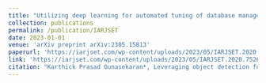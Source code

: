 ```yaml
---
title: "Utilizing deep learning for automated tuning of database management systems"
collection: publications
permalink: /publication/IARJSET
date: 2023-01-01
venue: 'arXiv preprint arXiv:2305.15813'
paperurl: 'https://iarjset.com/wp-content/uploads/2023/05/IARJSET.2020.7526.pdf'
link: 'https://iarjset.com/wp-content/uploads/2023/05/IARJSET.2020.7526.pdf'
citation: "Karthick Prasad Gunasekaran*, Leveraging object detection for the identification of lung cancer, International Advanced Research Journal in Science, Engineering and Technology (IARJSET), 2020"
---
```

